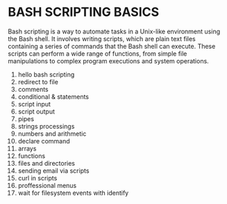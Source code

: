 # BASH SCRIPTING BASICS

Bash scripting is a way to automate tasks in a Unix-like environment using the Bash shell. It involves writing scripts, which are plain text files containing a series of commands that the Bash shell can execute. These scripts can perform a wide range of functions, from simple file manipulations to complex program executions and system operations.

1. hello bash scripting
2. redirect to file
3. comments
4. conditional & statements
5. script input
6. script output
7. pipes
8. strings processings
9. numbers and arithmetic
10. declare command
11. arrays
12. functions
13. files and directories
14. sending email via scripts
15. curl in scripts
16. proffessional menus
17. wait for filesystem events with identify
    
